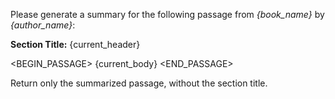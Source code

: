 Please generate a summary for the following passage from *{book_name}* by *{author_name}*:

**Section Title:** {current_header}

<BEGIN_PASSAGE>
{current_body}
<END_PASSAGE>

Return only the summarized passage, without the section title.